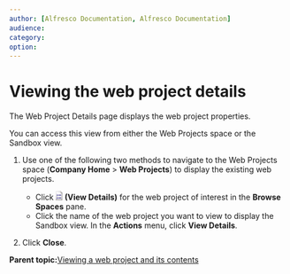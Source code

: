 ```yaml
---
author: [Alfresco Documentation, Alfresco Documentation]
audience: 
category: 
option: 
---
```


# Viewing the web project details

The Web Project Details page displays the web project properties.

You can access this view from either the Web Projects space or the Sandbox view.

1.  Use one of the following two methods to navigate to the Web Projects space \(**Company Home** \> **Web Projects**\) to display the existing web projects.

    -   Click ![View Details](../images/im-viewdetails.png) **\(View Details\)** for the web project of interest in the **Browse Spaces** pane.
    -   Click the name of the web project you want to view to display the Sandbox view. In the **Actions** menu, click **View Details**.
2.  Click **Close**.


**Parent topic:**[Viewing a web project and its contents](../concepts/cuh-wcm-project-view.md)

